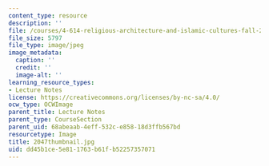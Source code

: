 ```yaml
---
content_type: resource
description: ''
file: /courses/4-614-religious-architecture-and-islamic-cultures-fall-2002/dd45b1ce5e811763b61fb52257357071_2047thumbnail.jpg
file_size: 5797
file_type: image/jpeg
image_metadata:
  caption: ''
  credit: ''
  image-alt: ''
learning_resource_types:
- Lecture Notes
license: https://creativecommons.org/licenses/by-nc-sa/4.0/
ocw_type: OCWImage
parent_title: Lecture Notes
parent_type: CourseSection
parent_uid: 68abeaab-4eff-532c-e858-18d3ffb567bd
resourcetype: Image
title: 2047thumbnail.jpg
uid: dd45b1ce-5e81-1763-b61f-b52257357071
---
```

